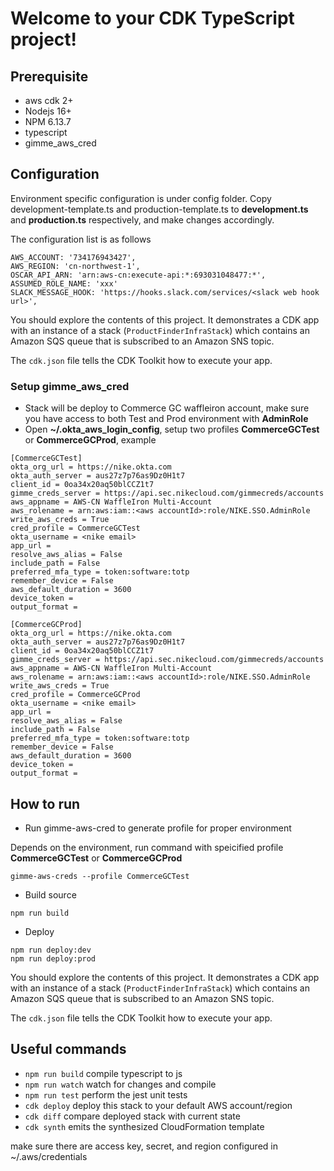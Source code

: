 # Welcome to your CDK TypeScript project!


## Prerequisite

 * aws cdk 2+
 * Nodejs 16+
 * NPM 6.13.7
 * typescript
 * gimme_aws_cred

## Configuration

Environment specific configuration is under config folder. Copy development-template.ts and production-template.ts to **development.ts** and **production.ts** respectively, and make changes accordingly.

The configuration list is as follows
```
AWS_ACCOUNT: '734176943427',
AWS_REGION: 'cn-northwest-1',
OSCAR_API_ARN: 'arn:aws-cn:execute-api:*:693031048477:*',
ASSUMED_ROLE_NAME: 'xxx'
SLACK_MESSAGE_HOOK: 'https://hooks.slack.com/services/<slack web hook url>',
```


You should explore the contents of this project. It demonstrates a CDK app with an instance of a stack (`ProductFinderInfraStack`)
which contains an Amazon SQS queue that is subscribed to an Amazon SNS topic.

The `cdk.json` file tells the CDK Toolkit how to execute your app.

### Setup gimme_aws_cred

  * Stack will be deploy to Commerce GC waffleiron account, make sure you have access to both Test and Prod environment with **AdminRole**
  * Open **~/.okta_aws_login_config**, setup two profiles **CommerceGCTest** or **CommerceGCProd**, example
```
[CommerceGCTest]
okta_org_url = https://nike.okta.com
okta_auth_server = aus27z7p76as9Dz0H1t7
client_id = 0oa34x20aq50blCCZ1t7
gimme_creds_server = https://api.sec.nikecloud.com/gimmecreds/accounts
aws_appname = AWS-CN WaffleIron Multi-Account
aws_rolename = arn:aws:iam::<aws accountId>:role/NIKE.SSO.AdminRole
write_aws_creds = True
cred_profile = CommerceGCTest
okta_username = <nike email>
app_url =
resolve_aws_alias = False
include_path = False
preferred_mfa_type = token:software:totp
remember_device = False
aws_default_duration = 3600
device_token =
output_format =

[CommerceGCProd]
okta_org_url = https://nike.okta.com
okta_auth_server = aus27z7p76as9Dz0H1t7
client_id = 0oa34x20aq50blCCZ1t7
gimme_creds_server = https://api.sec.nikecloud.com/gimmecreds/accounts
aws_appname = AWS-CN WaffleIron Multi-Account
aws_rolename = arn:aws:iam::<aws accountId>:role/NIKE.SSO.AdminRole
write_aws_creds = True
cred_profile = CommerceGCProd
okta_username = <nike email>
app_url =
resolve_aws_alias = False
include_path = False
preferred_mfa_type = token:software:totp
remember_device = False
aws_default_duration = 3600
device_token =
output_format =
```


## How to run

 * Run gimme-aws-cred to generate profile for proper environment

Depends on the environment, run command with speicified profile **CommerceGCTest** or **CommerceGCProd**
 ```
 gimme-aws-creds --profile CommerceGCTest
 ```
 * Build source
 ```
 npm run build
 ```
 * Deploy
 ```
npm run deploy:dev
npm run deploy:prod
 ```

You should explore the contents of this project. It demonstrates a CDK app with an instance of a stack (`ProductFinderInfraStack`)
which contains an Amazon SQS queue that is subscribed to an Amazon SNS topic.

The `cdk.json` file tells the CDK Toolkit how to execute your app.

## Useful commands

 * `npm run build`   compile typescript to js
 * `npm run watch`   watch for changes and compile
 * `npm run test`    perform the jest unit tests
 * `cdk deploy`      deploy this stack to your default AWS account/region
 * `cdk diff`        compare deployed stack with current state
 * `cdk synth`       emits the synthesized CloudFormation template

 make sure there are access key, secret, and region configured in ~/.aws/credentials
